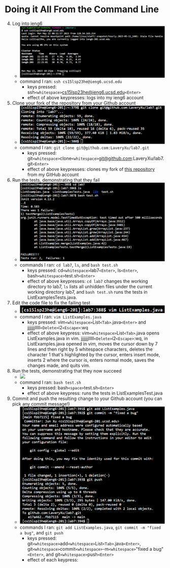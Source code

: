 # Doing it All From the Command Line

4. Log into ieng6
      - ![](Log-into-ieng6.png)
      - command I ran: `ssh cs15lsp23he@ieng6.ucsd.edu`
        - keys pressed: ssh`<whitespace>`cs15lsp23he@ieng6.ucsd.edu`<Enter>`
        - effect of above keypresses: logs into my ieng6 account
5. Clone your fork of the repository from your Github account
      - ![](Clone-your-fork-of-the-repository-from-your-Github-account.png)
      - command I ran: `git clone git@github.com:LaveryXu/lab7.git`
        - keys pressed: git`<whitespace>`clone`<whitespace>`git@github.com:LaveryXu/lab7.git`<Enter>`
        - effect of above keypresses: clones my fork of [this repository](https://github.com/ucsd-cse15l-s23/lab7.git) from my GitHub account
6. Run the tests, demonstrating that they fail
      - ![](Run-the-tests-demonstrating-that-they-fail.png)
      - commands I ran: `cd lab7`, `ls`, and `bash test.sh`
        - keys pressed: cd`<whitespace>`lab7`<Enter>`, ls`<Enter>`, bash`<whitespace>`test.sh`<Enter>`
        - effect of above keypresses: `cd lab7` changes the working directory to lab7, `ls` lists all unhidden files under the current working directory lab7, and `bash test.sh` runs the tests in ListExamplesTests.java.
7. Edit the code file to fix the failing test
      - ![](Edit-the-code-file-to-fix-the-failing-test.png)
      - command I ran: `vim ListExamples.java`
        - keys pressed: vim`<whitespace>`List`<Tab>`.java`<Enter>` and jjjjjjjlllll`<Delete>`i2`<Escape>`:wq
        - effect of above keypress: vim`<whitespace>`List`<Tab>`.java opens ListExamples.java in vim. jjjjjjjlllll`<Delete>`i2`<Escape>`:wq, in ListExamples.java opened in vim, moves the cursor down by 7 lines and then right by 5 whitespace characters, deletes the character 1 that's highlighted by the cursor, enters insert mode, inserts 2 where the cursor is, enters normal mode, saves the changes made, and quits vim.
8. Run the tests, demonstrating that they now succeed
      - ![](Run-the-tests-demonstrating-that-they-now-succeed.`<Enter>`png)
      - command I ran: `bash test.sh`
        - keys pressed: bash`<space>`test.sh`<Enter>`
        - effect of above keypress: runs the tests in ListExamplesTest.java
9. Commit and push the resulting change to your Github account (you can pick any commit message!)
      - ![](Commit-and-push-the-resulting-change-to-your-Github-account.png)
      - commands I ran: `git add ListExamples.java`, `git commit -m "fixed a bug"`, and `git push`
        - keys pressed: git`<whitespace>`add`<whitespace>`List`<Tab>`.java`<Enter>`, git`<whitespace>`commit`<whitespace>`-m`<whitespace>`"fixed a bug"`<Enter>`, and git`<whitespace>`push`<Enter>`
        - effect of each keypress: 
